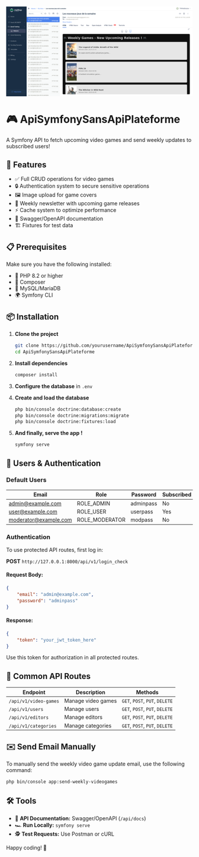 ![alt text](https://raw.githubusercontent.com/TWhiteShadow/ApiSymfonySansApiPlateforme/refs/heads/master/public/upload/images/Screenshot%202025-03-02%20at%2019-20-32%20Mailtrap%20-%20Email%20Delivery%20Platform.png)

# 🎮 ApiSymfonySansApiPlateforme

A Symfony API to fetch upcoming video games and send weekly updates to subscribed users!

## 🚀 Features

- ✅ Full CRUD operations for video games
- 🔒 Authentication system to secure sensitive operations
- 🖼️ Image upload for game covers
- 📨 Weekly newsletter with upcoming game releases
- ⚡ Cache system to optimize performance
- 📖 Swagger/OpenAPI documentation
- 🏗️ Fixtures for test data

## 📋 Prerequisites

Make sure you have the following installed:

- 🐘 PHP 8.2 or higher
- 🎼 Composer
- 🐬 MySQL/MariaDB
- 🌍 Symfony CLI

## 📦 Installation

1. **Clone the project**
   ```sh
   git clone https://github.com/yourusername/ApiSymfonySansApiPlateforme.git
   cd ApiSymfonySansApiPlateforme
   ```

2. **Install dependencies**
   ```sh
   composer install
   ```

3. **Configure the database** in `.env`

4. **Create and load the database**
   ```sh
   php bin/console doctrine:database:create
   php bin/console doctrine:migrations:migrate
   php bin/console doctrine:fixtures:load
   ```
5. **And finally, serve the app !**
   ```sh
   symfony serve
   ```
## 🔑 Users & Authentication

### Default Users

| Email               | Role           | Password   | Subscribed |
|---------------------|---------------|-----------|------------|
| admin@example.com  | ROLE_ADMIN     | adminpass | No         |
| user@example.com   | ROLE_USER      | userpass  | Yes        |
| moderator@example.com | ROLE_MODERATOR | modpass  | No         |

### Authentication

To use protected API routes, first log in:

**POST** `http://127.0.0.1:8000/api/v1/login_check`

#### Request Body:
```json
{
    "email": "admin@example.com",
    "password": "adminpass"
}
```
#### Response:
```json
{
    "token": "your_jwt_token_here"
}
```
Use this token for authorization in all protected routes.

## 🔗 Common API Routes

| Endpoint | Description | Methods |
|----------|------------|---------|
| `/api/v1/video-games` | Manage video games | `GET`, `POST`, `PUT`, `DELETE` |
| `/api/v1/users` | Manage users | `GET`, `POST`, `PUT`, `DELETE` |
| `/api/v1/editors` | Manage editors | `GET`, `POST`, `PUT`, `DELETE` |
| `/api/v1/categories` | Manage categories | `GET`, `POST`, `PUT`, `DELETE` |

## ✉️ Send Email Manually

To manually send the weekly video game update email, use the following command:

```sh
php bin/console app:send-weekly-videogames
```

## 🛠 Tools
- 📝 **API Documentation:** Swagger/OpenAPI (`/api/docs`)
- 🏎 **Run Locally:** `symfony serve`
- 🕵️ **Test Requests:** Use Postman or cURL

Happy coding! 🎉

